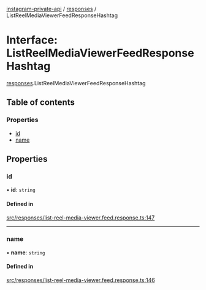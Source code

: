 [instagram-private-api](../../README.md) / [responses](../../modules/responses.md) / ListReelMediaViewerFeedResponseHashtag

# Interface: ListReelMediaViewerFeedResponseHashtag

[responses](../../modules/responses.md).ListReelMediaViewerFeedResponseHashtag

## Table of contents

### Properties

- [id](ListReelMediaViewerFeedResponseHashtag.md#id)
- [name](ListReelMediaViewerFeedResponseHashtag.md#name)

## Properties

### id

• **id**: `string`

#### Defined in

[src/responses/list-reel-media-viewer.feed.response.ts:147](https://github.com/Nerixyz/instagram-private-api/blob/b3351b9/src/responses/list-reel-media-viewer.feed.response.ts#L147)

___

### name

• **name**: `string`

#### Defined in

[src/responses/list-reel-media-viewer.feed.response.ts:146](https://github.com/Nerixyz/instagram-private-api/blob/b3351b9/src/responses/list-reel-media-viewer.feed.response.ts#L146)
